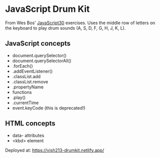 # JavaScript Drum Kit

From Wes Bos' [JavaScript30](https://javascript30.com/) exercises. Uses the middle row of letters on the keyboard to play drum sounds (A, S, D, F, G, H, J, K, L).

## JavaScript concepts

- document.querySelector()
- document.querySelectorAll()
- .forEach()
- .addEventListener()
- .classList.add
- .classList.remove
- .propertyName
- functions
- .play()
- .currentTime
- event.keyCode (this is deprecated!)

## HTML concepts

- data- attributes
- \<kbd> element

Deployed at: https://vish213-drumkit.netlify.app/